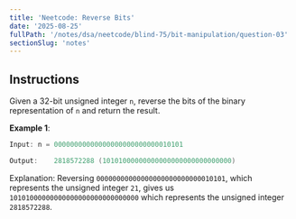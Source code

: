 ```yaml
---
title: 'Neetcode: Reverse Bits'
date: '2025-08-25'
fullPath: '/notes/dsa/neetcode/blind-75/bit-manipulation/question-03'
sectionSlug: 'notes'
---
```


## Instructions

Given a 32-bit unsigned integer `n`, reverse the bits of the binary representation of `n` and return the result.

**Example 1**:

```java
Input: n = 00000000000000000000000000010101

Output:    2818572288 (10101000000000000000000000000000)
```

Explanation: Reversing `00000000000000000000000000010101`, which represents the unsigned integer `21`, gives us `10101000000000000000000000000000` which represents the unsigned integer `2818572288`.
